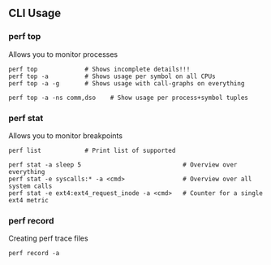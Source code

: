 ## CLI Usage

### perf top

Allows you to monitor processes

    perf top             # Shows incomplete details!!!
    perf top -a          # Shows usage per symbol on all CPUs
    perf top -a -g       # Shows usage with call-graphs on everything
    
    perf top -a -ns comm,dso    # Show usage per process+symbol tuples

### perf stat

Allows you to monitor breakpoints

    perf list            # Print list of supported 
    
    perf stat -a sleep 5                            # Overview over everything
    perf stat -e syscalls:* -a <cmd>                # Overview over all system calls
    perf stat -e ext4:ext4_request_inode -a <cmd>   # Counter for a single ext4 metric

### perf record

Creating perf trace files

    perf record -a
